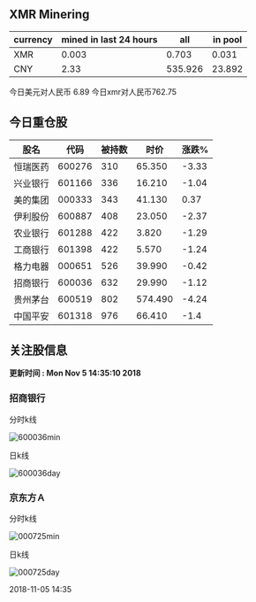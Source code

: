 ## XMR Minering

|currency|mined in last 24 hours|all|in pool|
|---|---|---|---|
|XMR|0.003|0.703|0.031|
|CNY|2.33|535.926|23.892|

今日美元对人民币 6.89	今日xmr对人民币762.75


## 今日重仓股 

|股名|代码|被持数|时价|涨跌%|
|---|---|---|---|---|
|恒瑞医药|600276|310|65.350|-3.33|
|兴业银行|601166|336|16.210|-1.04|
|美的集团|000333|343|41.130|0.37|
|伊利股份|600887|408|23.050|-2.37|
|农业银行|601288|422|3.820|-1.29|
|工商银行|601398|422|5.570|-1.24|
|格力电器|000651|526|39.990|-0.42|
|招商银行|600036|632|29.990|-1.12|
|贵州茅台|600519|802|574.490|-4.24|
|中国平安|601318|976|66.410|-1.4|

## 关注股信息
**更新时间 : Mon Nov  5 14:35:10 2018**
### 招商银行 
分时k线

![600036min](http://image.sinajs.cn/newchart/min/n/sh600036.gif)

日k线

![600036day](http://image.sinajs.cn/newchart/daily/n/sh600036.gif)

### 京东方Ａ 
分时k线

![000725min](http://image.sinajs.cn/newchart/min/n/sz000725.gif)

日k线

![000725day](http://image.sinajs.cn/newchart/daily/n/sz000725.gif)

2018-11-05 14:35